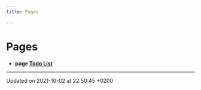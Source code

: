 ```yaml
---
title: Pages

---
```


# Pages




* **page [Todo List](/docs/api/pages/todo#page-todo)** 



-------------------------------

Updated on 2021-10-02 at 22:50:45 +0200
